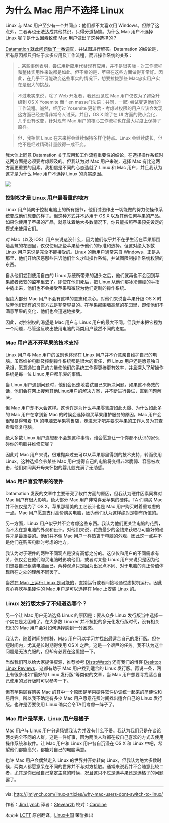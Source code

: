 为什么 Mac 用户不选择 Linux
================================================================================
Linux 与 Mac 用户至少有一个共同点：他们都不太喜欢用 Windows。但除了这点外，二者再也无法达成其他共识，只得分道扬镳。为什么 Mac 用户不选择 Linux 呢？是什么因素致使 Mac 用户做出了这种选择的？

[Datamation 就此问题做了一番调查][1]，并试图进行解答。Datamation 的结论是，所有原因都只归结于众多应用及工作流程，而非操作系统的关系：

> …某些事例表明，尝试用新应用代替现有应用，并不是很实际 - 对工作流程和整体实用性来说都是如此。但不幸的是，苹果在这些方面做得非常好。因此，在几乎不可能改变这些事实的情况下，想要拉拢那些 Mac忠实用户实在是很大的挑战。

> 不过老实来说，除了 Web 开发者，我还没见过 Mac 用户仅仅为了避免升级到 OS X Yosemite 而 “
en masse”(法语：共同，一起) 尝试变更他们的工作流程。诚然，经历过 Yosemite 更新后 - 考虑过权限的用户应该会发现这方面已经变得非常令人讨厌。并且，OS X 除了在 UI 方面的微小变化，几乎没有改变，针对现有 Mac 用户的核心工作流程也在最大程度上保持了原样。

> 但，我相信 Linux 在未来将会继续保持多样化特点。Linux 会继续成长，但绝不是经过精确计量般得一成不变。 

我大体上同意 Datamation 关于应用和工作流程重要性的结论，在选择操作系统时这两方面是必须要考虑顾及的。但我认为对 Mac 用户来说，选择 Mac 有比这两方面更重要的因素。我相信是不同的心态造就了 Linux 和 Mac 用户，并且我认为这才是为什么 Mac 用户不选择 Linux 的真实原因。

![](http://jimlynch.com/wp-content/uploads/2015/01/mac-users-switch-to-linux.jpeg)

### 控制权才是 Linux 用户最看重的地方 ###
Linux 用户倾向于控制电脑上的所有细节，他们试图作出一切能做的努力使操作系统变成他们想要的样子。但这种方式并不适用于 OS X 以及其他任何苹果的产品。如果你使用了苹果的产品，就意味着绝大多数情况下，你只能按照苹果预先设定的模式来使用它们。

对 Mac（以及 iOS）用户来说这没什么，因为他们似乎并不在乎生活在苹果那围墙高筑的花园里，仅仅使用那些苹果给予他们的标准和选择。但这对绝大多数 Linux 用户来说是完全不能接受的。Linux 的新用户通常来自 Windows，正是从那里，他们开始厌恶那些告诉他们什么才叫操作系统，并试图限制操作系统权限的东西。

自从他们尝到使用自由的 Linux 系统所带来的甜头之后，他们就再也不会回到苹果或者微软的监牢里去了。即使在他们死后，把 Linux 从他们那冰冷僵硬的手指中撬出来，他们也不会接受苹果和微软为他们定制的操作系统。

但绝大部分 Mac 用户不会有这样的意志和决心。对他们来说当苹果升级 OS X 时放弃他们现有的习惯方式是非常容易的。在苹果那围墙高筑的花园里，即使他们不满意苹果的变化，他们也会迅速地接受。

因此，对控制权的渴望是 Mac 用户与 Linux 用户的最大不同。但我并未把它视为一个问题，尽管这反映出使用电脑的两类用户截然不同的态度。

### Mac 用户离不开苹果的技术支持 ###

Linux 用户与 Mac 用户的区别也体现在 Linux 用户并不介意亲自维护自己的电脑。虽然维护电脑及控制操作系统都是很大的责任，但 Linux 用户还是愿意独自承担，愿意通过自己的力量使他们的系统工作得更棒更有效率，并且深入了解操作系统是每一位 Linux 用户都乐衷的事情。

当 Linux 用户遇到问题时，他们会迅速地尝试自己来解决问题。如果这不奏效的话，他们会在网上搜索其他Linux用户的解决方案，并不断进行尝试，直到问题解决。

但 Mac 用户却不大会这样。这也许是为什么苹果零售店如此火爆、为什么如此多的 Mac 用户在拿到新 Mac 的时候会选择购买苹果维护服务的原因。Mac 用户会很轻易得带着 TA 的电脑去苹果零售店，走进天才吧并要求苹果的工作人员为其查看和修复电脑。

绝大多数 Linux 用户连想都不会想这种事情。谁会愿意让一个你都不认识的家伙碰你的电脑并维修它呢？

因此对 Mac 用户来说，很难抛弃过去可以从苹果那里得到的技术支持，转而使用 Linux。这种选择会令某些 Mac 用户觉得自己的电脑将变得非常脆弱、容易被攻击，他们如同离开母亲怀抱的婴儿般充满了无助感。

### Mac 用户喜爱苹果的硬件 ###

Datamation 发表的文章中主要研究了软件方面的原因，但我认为硬件因素同样对 Mac 用户有很大影响。绝大部分 Mac 用户非常喜爱苹果的硬件。TA 们购买 Mac 并不仅仅是为了 OS X。苹果那精美的工艺设计也是 Mac 用户购买时着重考虑的一点。Mac 用户愿意支付高价购买电脑，因为他们认为这样绝对是物有所值的。

另一方面，Linux 用户似乎并不会考虑这些东西。我认为他们更关注电脑的花费，而不太在意电脑的外观和设计。对他们来说，花费最少的金钱来获取尽可能好的硬件才是最重要的。他们并不像 Mac 用户一样热衷于电脑的外观，因此这一点并不是他们在购买电脑时考虑的地方。

我认为对于硬件的两种不同观点是没有高低之分的。这仅仅和用户的不同需求有关，仅仅会在他们购买电脑时影响他们，或者对某些 Linux 用户来说只是因为他们想要自己组装电脑而已。两种观点只是因为出发点不同、对于电脑的真正价值体现所在之处的理解不同罢了。

当然[在 Mac 上运行 Linux 是可能的][2]，直接运行或者间接地通过虚拟机运行。因此真心喜欢苹果硬件的 Mac 用户是可以选择在 Mac 上安装 Linux 的。

### Linux 发行版太多了不知道选哪个？ ###

另一个让 Mac 用户无法选择 Linux 的原因是：要从众多 Linux 发行版当中选择一个实在是太困难了。在大多数 Linuxer 并不抗拒的多元化发行版时代，没有相关知识的 Mac 用户会对如何选择感到十分困惑。

我认为，随着时间的推移，Mac 用户可以学习并找出最适合自己的发行版。但在短时间内，尤其是长时期得使用 OS X 之后，这是一个艰巨的任务。我不认为这个问题是无法克服的，但却有必要在这里提一下。

当然我们可以给大家提供资源，推荐参考 [DistroWatch][3] 还有我们的博客 [Desktop Linux Reviews][4]，这都有助于 Mac 用户找到适合的 Linux 发行版。再说一条，网上有很多诸如“最好的 Linux 发行版”等类似的文章，当 Mac 用户想要寻找适合自己使用的发行版时可以参考一下。

但有苹果顾客购买 Mac 的其中一个原因是苹果硬件软件协调统一起来的简便性和易用性。所以我不确定有多少 Mac 用户愿意花费时间找出适合自己的 Linux 发行版。也许是否要使用 Linux 确实会令TA们考虑一阵子了。

### Mac 用户是苹果，Linux 用户是橘子 ###

Mac 用户与 Linux 用户分道扬镳我认为并没有什么不妥。我认为我们只是在谈论两类完全不同的人群，这是一件好事，因为两类人群都在按自己喜欢的方式去使用操作系统和软件。让 Mac 用户和 Linux 用户各自沉浸在 OS X 和 Linux 中吧，希望他们都能高兴，都能对自己的电脑满意。

也许 Mac 用户会偶然走入 Linux 的世界并开始转向 Linux，但我认为绝大多数时候，两类人都愿意呆在不同的世界并不与对方接触。通常来说我并不会随意比较二者，尤其是你已经自己拿定主意的时候，况且这只不过是选苹果还是选橘子的问题罢了。

--------------------------------------------------------------------------------

via: http://jimlynch.com/linux-articles/why-mac-users-dont-switch-to-linux/

作者：[Jim Lynch][a]
译者：[Stevearzh](https://github.com/Stevearzh)
校对：[Caroline](https://github.com/carolinewuyan)

本文由 [LCTT](https://github.com/LCTT/TranslateProject) 原创翻译，[Linux中国](http://linux.cn/) 荣誉推出

[a]:http://jimlynch.com/author/Jim/
[1]:http://www.datamation.com/open-source/why-linux-isnt-winning-over-mac-users-1.html
[2]:http://www.howtogeek.com/187410/how-to-install-and-dual-boot-linux-on-a-mac/
[3]:http://distrowatch.com/
[4]:http://desktoplinuxreviews.com/
